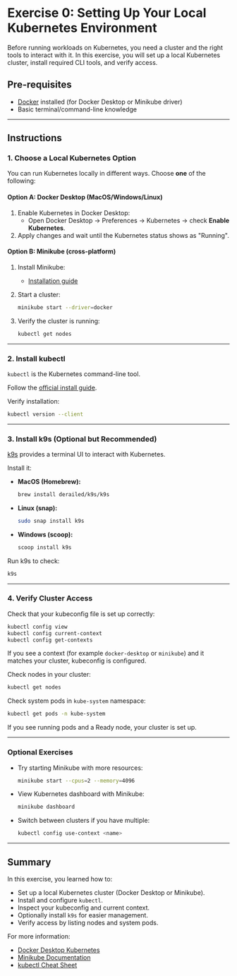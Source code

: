 # Exercise 0: Setting Up Your Local Kubernetes Environment

Before running workloads on Kubernetes, you need a cluster and the right tools to interact with it. In this exercise, you will set up a local Kubernetes cluster, install required CLI tools, and verify access.

## Pre-requisites

- [Docker](https://docs.docker.com/get-docker/) installed (for Docker Desktop or Minikube driver)  
- Basic terminal/command-line knowledge  

---

## Instructions

### 1. Choose a Local Kubernetes Option

You can run Kubernetes locally in different ways. Choose **one** of the following:

#### Option A: Docker Desktop (MacOS/Windows/Linux)
1. Enable Kubernetes in Docker Desktop:  
   - Open Docker Desktop → Preferences → Kubernetes → check **Enable Kubernetes**.  
2. Apply changes and wait until the Kubernetes status shows as "Running".

#### Option B: Minikube (cross-platform)
1. Install Minikube:  
   - [Installation guide](https://minikube.sigs.k8s.io/docs/start/)  
2. Start a cluster:  

   ~~~bash
   minikube start --driver=docker
   ~~~

3. Verify the cluster is running:  

   ~~~bash
   kubectl get nodes
   ~~~

---

### 2. Install kubectl

`kubectl` is the Kubernetes command-line tool.  

Follow the [official install guide](https://kubernetes.io/docs/tasks/tools/#kubectl).  

Verify installation:  

~~~bash
kubectl version --client
~~~

---

### 3. Install k9s (Optional but Recommended)

[k9s](https://k9scli.io/) provides a terminal UI to interact with Kubernetes.  

Install it:  

- **MacOS (Homebrew):**  
  ~~~bash
  brew install derailed/k9s/k9s
  ~~~

- **Linux (snap):**  
  ~~~bash
  sudo snap install k9s
  ~~~

- **Windows (scoop):**  
  ~~~powershell
  scoop install k9s
  ~~~

Run k9s to check:  

~~~bash
k9s
~~~

---

### 4. Verify Cluster Access

Check that your kubeconfig file is set up correctly:  

~~~bash
kubectl config view
kubectl config current-context
kubectl config get-contexts
~~~

If you see a context (for example `docker-desktop` or `minikube`) and it matches your cluster, kubeconfig is configured.

Check nodes in your cluster:  

~~~bash
kubectl get nodes
~~~

Check system pods in `kube-system` namespace:  

~~~bash
kubectl get pods -n kube-system
~~~

If you see running pods and a Ready node, your cluster is set up.

---

### Optional Exercises

- Try starting Minikube with more resources:  
  ~~~bash
  minikube start --cpus=2 --memory=4096
  ~~~

- View Kubernetes dashboard with Minikube:  
  ~~~bash
  minikube dashboard
  ~~~

- Switch between clusters if you have multiple:  
  ~~~bash
  kubectl config use-context <name>
  ~~~

---

## Summary

In this exercise, you learned how to:  
- Set up a local Kubernetes cluster (Docker Desktop or Minikube).  
- Install and configure `kubectl`.  
- Inspect your kubeconfig and current context.  
- Optionally install `k9s` for easier management.  
- Verify access by listing nodes and system pods.  

For more information:  
- [Docker Desktop Kubernetes](https://docs.docker.com/desktop/kubernetes/)  
- [Minikube Documentation](https://minikube.sigs.k8s.io/docs/start/)  
- [kubectl Cheat Sheet](https://kubernetes.io/docs/reference/kubectl/cheatsheet/)  
